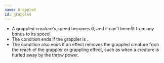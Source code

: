 ```yaml
---
name: Grappled
id: grappled
---
```

* A grappled creature's speed becomes 0, and it can't benefit from any bonus to its speed.
* The condition ends if the grappler is <me-condition id="incapacitated"/>.
* The condition also ends if an effect removes the grappled creature from the reach of the grappler or grappling effect,
such as when a creature is hurled away by the throw power.
